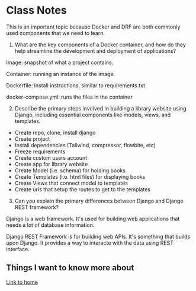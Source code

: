 # Class Notes

This is an important topic because Docker and DRF are both commonly used components that we need to learn.

1. What are the key components of a Docker container, and how do they help streamline the development and deployment of applications?

Image: snapshot of what a project contains.

Container: running an instance of the image.

Dockerfile: install instructions, similar to requirements.txt

docker-compose.yml: runs the files in the container

2. Describe the primary steps involved in building a library website using Django, including essential components like models, views, and templates.

- Create repo, clone, install django
- Create project
- Install dependencies (Tailwind, compressor, flowbite, etc)
- Freeze requirements
- Create custom users account
- Create app for library website
- Create Model (i.e. schema) for holding books
- Create Templates (i.e. html files) for displaying books
- Create Views that connect model to templates
- Create urls that setup the routes to get to the templates

3. Can you explain the primary differences between Django and Django REST framework?

Django is a web framework.  It's used for building web applications that needs a lot of database information.

Django REST Framework is for building web APIs.  It's something that builds upon Django.  It provides a way to interacte with the data using REST interface.

## Things I want to know more about

[Link to home](https://mikeshen7.github.io/reading-notes)
